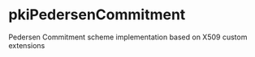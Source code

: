 pkiPedersenCommitment
=====================

Pedersen Commitment scheme implementation based on X509 custom extensions